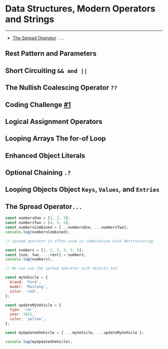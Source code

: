 # Data Structures, Modern Operators and Strings

---

- [The Spread Operator](#the-spread-operator) `...`

## Rest Pattern and Parameters

## Short Circuiting `&& and ||`

## The Nullish Coalescing Operator `??`

## Coding Challenge [#1](google.com)

## Logical Assignment Operators

## Looping Arrays The for-of Loop

## Enhanced Object Literals

## Optional Chaining `.?`

## Looping Objects Object `Keys`, `Values`, and `Entries`

<!--- Coding Challenge #2-->

## The Spread Operator`...`

```javascript
const numbersOne = [1, 2, 3];
const numbersTwo = [4, 5, 6];
const numbersCombined = [...numbersOne, ...numbersTwo];
console.log(numbersCombined);

// spread operator is often used in combination with destructuring.

const numbers = [1, 2, 3, 4, 5, 6];
const [one, two, ...rest] = numbers;
console.log(numbers);

// We can use the spread operator with objects too

const myVehicle = {
  brand: 'Ford',
  model: 'Mustang',
  color: 'red',
};

const updateMyVehicle = {
  type: 'car',
  year: 2021,
  color: 'yellow',
};

const myUpdatedVehicle = { ...myVehicle, ...updateMyVehicle };

console.log(myUpdatedVehicle);
```
